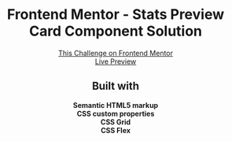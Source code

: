 <h1 align="center">Frontend Mentor - Stats Preview Card Component Solution</h1>

<div align="center"><a href="https://www.frontendmentor.io/challenges/stats-preview-card-component-8JqbgoU62">This Challenge on Frontend Mentor</a></div>
<div align="center"><a href="https://hiozen.github.io/stats-preview-card-component/">Live Preview</a></div>

<h2 align="center">Built with</h2>

<div align="center"><b>Semantic HTML5 markup</b></div>
<div align="center"><b>CSS custom properties</b></div>
<div align="center"><b>CSS Grid</b></div>
<div align="center"><b>CSS Flex</b></div>
